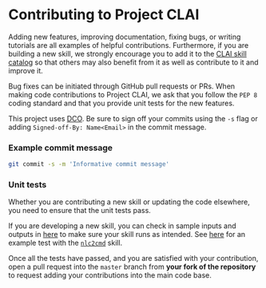 # Contributing to Project CLAI

Adding new features, improving documentation, fixing bugs, or writing tutorials are all examples of helpful contributions. 
Furthermore, if you are building a new skill, we strongly encourage you to add it to the 
[CLAI skill catalog](clai/server/plugins/) so that others may
also benefit from it as well as contribute to it and improve it.

Bug fixes can be initiated through GitHub pull requests or PRs. 
When making code contributions to Project CLAI, we ask that you follow the `PEP 8` coding standard 
and that you provide unit tests for the new features.

This project uses [DCO](https://developercertificate.org/). 
Be sure to sign off your commits using the `-s` flag or adding `Signed-off-By: Name<Email>` in the commit message.

### Example commit message
```bash
git commit -s -m 'Informative commit message'
```

### Unit tests

Whether you are contributing a new skill or updating the code elsewhere, you need to ensure that the unit tests pass.

If you are developing a new skill, you can check in sample inputs and outputs in
[here](./test_integration/) to make sure your skill runs as intended.
See [here](./test_integration/test_skill_nlc2cmd.py) for an example test with the [`nlc2cmd`](clai/server/plugins/nlc2cmd) skill.

Once all the tests have passed, and you are satisfied with your contribution, open a pull request into the `master` branch from **your fork of the repository** to request adding your contributions into the main code base.